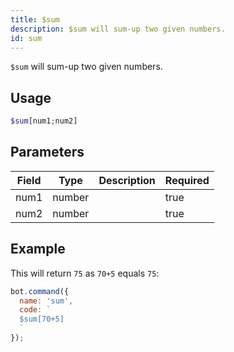 ```yaml
---
title: $sum 
description: $sum will sum-up two given numbers.
id: sum
---
```


`$sum` will sum-up two given numbers.

## Usage

```php
$sum[num1;num2]
```

## Parameters 


| Field | Type   | Description | Required |
| ----- | ------ | ----------- | -------- |
| num1  | number |             | true      |
| num2  | number |             | true      |

## Example

This will return `75` as `70+5` equals `75`: 

```javascript
bot.command({
  name: 'sum',
  code: `
  $sum[70+5]
  `
});
```